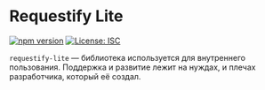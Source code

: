 # Requestify Lite

[![npm version](https://badge.fury.io/js/requestify-lite.svg)](https://www.npmjs.com/package/requestify-lite)
[![License: ISC](https://img.shields.io/badge/License-ISC-blue.svg)](https://opensource.org/licenses/ISC)

`requestify-lite` — библиотека используется для внутреннего пользования. Поддержка и развитие лежит на нуждах, и плечах разработчика, который её создал.